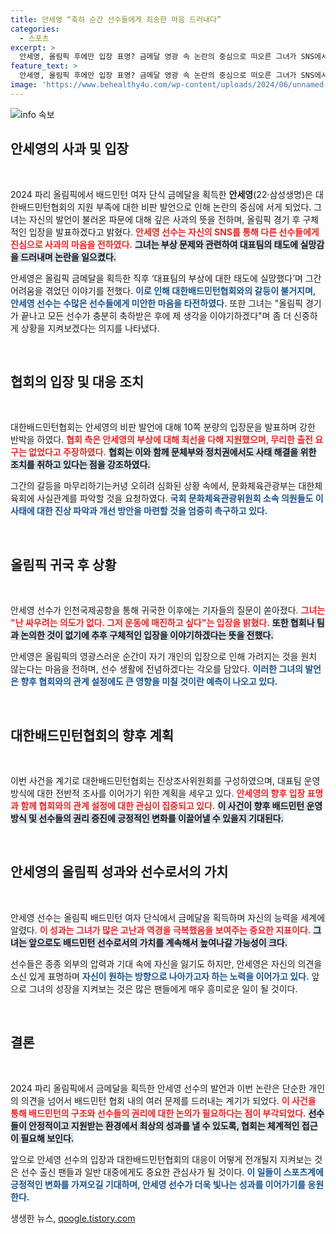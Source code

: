 ```yaml
---
title: 안세영 “축하 순간 선수들에게 죄송한 마음 드러내다”
categories:
  - 스포츠
excerpt: >
  안세영, 올림픽 후에만 입장 표명? 금메달 영광 속 논란의 중심으로 떠오른 그녀가 SNS에서 진심 어린 사과를 전했다. 대한배드민턴협회와의 갈등이 깊어지며 진상 조사를 예고한 가운데, 과연 그녀의 진짜 속마음은 무엇일까?
feature_text: >
  안세영, 올림픽 후에만 입장 표명? 금메달 영광 속 논란의 중심으로 떠오른 그녀가 SNS에서 진심 어린 사과를 전했다. 대한배드민턴협회와의 갈등이 깊어지며 진상 조사를 예고한 가운데, 과연 그녀의 진짜 속마음은 무엇일까?
image: 'https://www.behealthy4u.com/wp-content/uploads/2024/06/unnamed-file.png'
---
```


<p><img src="https://www.behealthy4u.com/wp-content/uploads/2024/06/unnamed-file.png" alt="info 속보" /></p>

<h2 data-ke-size="size26">안세영의 사과 및 입장</h2>

<p data-ke-size="size16">&nbsp;</p>

<p data-ke-size="size16">2024 파리 올림픽에서 배드민턴 여자 단식 금메달을 획득한 <b>안세영</b>(22·삼성생명)은 대한배드민턴협회의 지원 부족에 대한 비판 발언으로 인해 논란의 중심에 서게 되었다. 그녀는 자신의 발언이 불러온 파문에 대해 깊은 사과의 뜻을 전하며, 올림픽 경기 후 구체적인 입장을 발표하겠다고 밝혔다. <b><span style="color: #ee2323;">안세영 선수는 자신의 SNS를 통해 다른 선수들에게 진심으로 사과의 마음을 전하였다.</span></b> <b><span style="background-color: #21538527;">그녀는 부상 문제와 관련하여 대표팀의 태도에 실망감을 드러내며 논란을 일으켰다.</span></b></p>

<p data-ke-size="size16">안세영은 올림픽 금메달을 획득한 직후 ‘대표팀의 부상에 대한 태도에 실망했다’며 그간 어려움을 겪었던 이야기를 전했다. <b><span style="color: #1a5490;">이로 인해 대한배드민턴협회와의 갈등이 불거지며, 안세영 선수는 수많은 선수들에게 미안한 마음을 타전하였다.</span></b> 또한 그녀는 "올림픽 경기가 끝나고 모든 선수가 충분히 축하받은 후에 제 생각을 이야기하겠다"며 좀 더 신중하게 상황을 지켜보겠다는 의지를 나타냈다.</p>

<p data-ke-size="size16">&nbsp;</p>

<h2 data-ke-size="size26">협회의 입장 및 대응 조치</h2>

<p data-ke-size="size16">&nbsp;</p>

<p data-ke-size="size16">대한배드민턴협회는 안세영의 비판 발언에 대해 10쪽 분량의 입장문을 발표하며 강한 반박을 하였다. <b><span style="color: #ee2323;">협회 측은 안세영의 부상에 대해 최선을 다해 지원했으며, 무리한 출전 요구는 없었다고 주장하였다.</span></b> <b><span style="background-color: #21538527;">협회는 이와 함께 문체부와 정치권에서도 사태 해결을 위한 조치를 취하고 있다는 점을 강조하였다.</span></b></p>

<p data-ke-size="size16">그간의 갈등을 마무리하기는커녕 오히려 심화된 상황 속에서, 문화체육관광부는 대한체육회에 사실관계를 파악할 것을 요청하였다. <b><span style="color: #1a5490;">국회 문화체육관광위원회 소속 의원들도 이 사태에 대한 진상 파악과 개선 방안을 마련할 것을 엄중히 촉구하고 있다.</span></b></p>

<p data-ke-size="size16">&nbsp;</p>

<h2 data-ke-size="size26">올림픽 귀국 후 상황</h2>

<p data-ke-size="size16">&nbsp;</p>

<p data-ke-size="size16">안세영 선수가 인천국제공항을 통해 귀국한 이후에는 기자들의 질문이 쏟아졌다. <b><span style="color: #ee2323;">그녀는 "난 싸우려는 의도가 없다. 그저 운동에 매진하고 싶다"는 입장을 밝혔다.</span></b> <b><span style="background-color: #21538527;">또한 협회나 팀과 논의한 것이 없기에 추후 구체적인 입장을 이야기하겠다는 뜻을 전했다.</span></b></p>

<p data-ke-size="size16">안세영은 올림픽의 영광스러운 순간이 자기 개인의 입장으로 인해 가려지는 것을 원치 않는다는 마음을 전하며, 선수 생활에 전념하겠다는 각오를 담았다. <b><span style="color: #1a5490;">이러한 그녀의 발언은 향후 협회와의 관계 설정에도 큰 영향을 미칠 것이란 예측이 나오고 있다.</span></b></p>

<p data-ke-size="size16">&nbsp;</p>

<h2 data-ke-size="size26">대한배드민턴협회의 향후 계획</h2>

<p data-ke-size="size16">&nbsp;</p>

<p data-ke-size="size16">이번 사건을 계기로 대한배드민턴협회는 진상조사위원회를 구성하였으며, 대표팀 운영 방식에 대한 전반적 조사를 이어가기 위한 계획을 세우고 있다. <b><span style="color: #ee2323;">안세영의 향후 입장 표명과 함께 협회와의 관계 설정에 대한 관심이 집중되고 있다.</span></b> <b><span style="background-color: #21538527;">이 사건이 향후 배드민턴 운영 방식 및 선수들의 권리 증진에 긍정적인 변화를 이끌어낼 수 있을지 기대된다.</span></b></p>

<p data-ke-size="size16">&nbsp;</p>

<h2 data-ke-size="size26">안세영의 올림픽 성과와 선수로서의 가치</h2>

<p data-ke-size="size16">&nbsp;</p>

<p data-ke-size="size16">안세영 선수는 올림픽 배드민턴 여자 단식에서 금메달을 획득하며 자신의 능력을 세계에 알렸다. <b><span style="color: #ee2323;">이 성과는 그녀가 많은 고난과 역경을 극복했음을 보여주는 중요한 지표이다.</span></b> <b><span style="background-color: #21538527;">그녀는 앞으로도 배드민턴 선수로서의 가치를 계속해서 높여나갈 가능성이 크다.</span></b></p>

<p data-ke-size="size16">선수들은 종종 외부의 압력과 기대 속에 자신을 잃기도 하지만, 안세영은 자신의 의견을 소신 있게 표명하며 <b><span style="color: #1a5490;">자신이 원하는 방향으로 나아가고자 하는 노력을 이어가고 있다.</span></b> 앞으로 그녀의 성장을 지켜보는 것은 많은 팬들에게 매우 흥미로운 일이 될 것이다.</p>

<p data-ke-size="size16">&nbsp;</p>

<h2 data-ke-size="size26">결론</h2>

<p data-ke-size="size16">&nbsp;</p>

<p data-ke-size="size16">2024 파리 올림픽에서 금메달을 획득한 안세영 선수의 발언과 이번 논란은 단순한 개인의 의견을 넘어서 배드민턴 협회 내의 여러 문제를 드러내는 계기가 되었다. <b><span style="color: #ee2323;">이 사건을 통해 배드민턴의 구조와 선수들의 권리에 대한 논의가 필요하다는 점이 부각되었다.</span></b> <b><span style="background-color: #21538527;">선수들이 안정적이고 지원받는 환경에서 최상의 성과를 낼 수 있도록, 협회는 체계적인 접근이 필요해 보인다.</span></b></p>

<p data-ke-size="size16">앞으로 안세영 선수의 입장과 대한배드민턴협회의 대응이 어떻게 전개될지 지켜보는 것은 선수 출신 팬들과 일반 대중에게도 중요한 관심사가 될 것이다. <b><span style="color: #1a5490;">이 일들이 스포츠계에 긍정적인 변화를 가져오길 기대하며, 안세영 선수가 더욱 빛나는 성과를 이어가기를 응원한다.</span></b></p>
생생한 뉴스, <a href="https://qoogle.tistory.com" rel="dofollow">qoogle.tistory.com</a>


